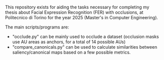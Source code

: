 This repository exists for aiding the tasks necessary for completing my thesis about Facial Expression Recognition (FER) with occlusions, at Politecnico di Torino for the year 2025 (Master's in Computer Engineering).

The main scripts/programs are:
- "occlude.py" can be mainly used to occlude a dataset (occlusion masks use AU areas as anchors, for a total of 14 possible AUs)
- "compare_canonicals.py" can be used to calculate similarities between saliency/canonical maps based on a few possible metrics.
